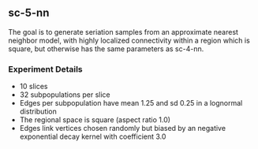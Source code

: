 ## sc-5-nn ##

The goal is to generate seriation samples from an approximate nearest neighbor model, with 
highly localized connectivity within a region which is square, but otherwise has the same
parameters as sc-4-nn.  


### Experiment Details ###

* 10 slices 
* 32 subpopulations per slice
* Edges per subpopulation have mean 1.25 and sd 0.25 in a lognormal distribution
* The regional space is square (aspect ratio 1.0)
* Edges link vertices chosen randomly but biased by an negative exponential decay kernel with coefficient 3.0



